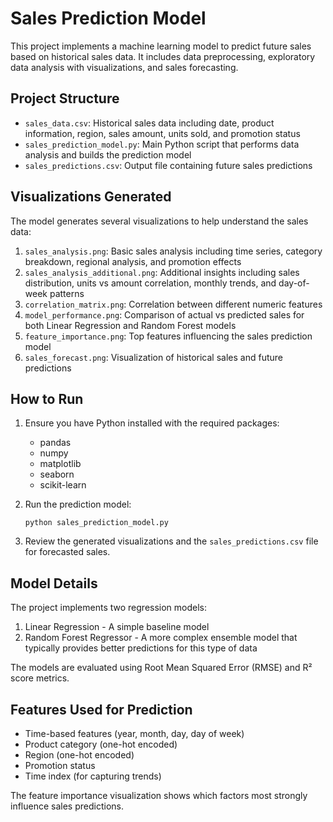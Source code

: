# Sales Prediction Model

This project implements a machine learning model to predict future sales based on historical sales data. It includes data preprocessing, exploratory data analysis with visualizations, and sales forecasting.

## Project Structure

- `sales_data.csv`: Historical sales data including date, product information, region, sales amount, units sold, and promotion status
- `sales_prediction_model.py`: Main Python script that performs data analysis and builds the prediction model
- `sales_predictions.csv`: Output file containing future sales predictions

## Visualizations Generated

The model generates several visualizations to help understand the sales data:

1. `sales_analysis.png`: Basic sales analysis including time series, category breakdown, regional analysis, and promotion effects
2. `sales_analysis_additional.png`: Additional insights including sales distribution, units vs amount correlation, monthly trends, and day-of-week patterns
3. `correlation_matrix.png`: Correlation between different numeric features
4. `model_performance.png`: Comparison of actual vs predicted sales for both Linear Regression and Random Forest models
5. `feature_importance.png`: Top features influencing the sales prediction model
6. `sales_forecast.png`: Visualization of historical sales and future predictions

## How to Run

1. Ensure you have Python installed with the required packages:
   - pandas
   - numpy
   - matplotlib
   - seaborn
   - scikit-learn

2. Run the prediction model:
   ```
   python sales_prediction_model.py
   ```

3. Review the generated visualizations and the `sales_predictions.csv` file for forecasted sales.

## Model Details

The project implements two regression models:
1. Linear Regression - A simple baseline model
2. Random Forest Regressor - A more complex ensemble model that typically provides better predictions for this type of data

The models are evaluated using Root Mean Squared Error (RMSE) and R² score metrics.

## Features Used for Prediction

- Time-based features (year, month, day, day of week)
- Product category (one-hot encoded)
- Region (one-hot encoded)
- Promotion status
- Time index (for capturing trends)

The feature importance visualization shows which factors most strongly influence sales predictions.